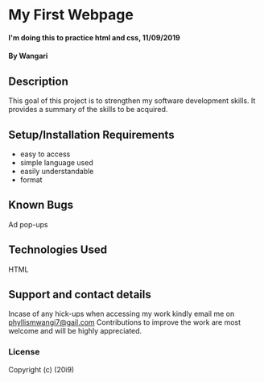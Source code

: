 # My First Webpage
#### I'm doing this to practice html and css, 11/09/2019
#### By Wangari
## Description
This goal of this project is to strengthen my software development skills. It provides a summary of the skills to be acquired.
## Setup/Installation Requirements
* easy to access
* simple language used 
* easily understandable 
* format
## Known Bugs
Ad pop-ups
## Technologies Used
HTML
## Support and contact details
Incase of any hick-ups when accessing my work kindly email me on phyllismwangi7@gail.com
Contributions to improve the work are most welcome and will be highly appreciated.
### License
Copyright (c) (20i9)